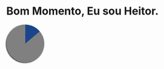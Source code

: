 <head>
  <link rel="stylesheet" type='text/css' href="https://cdn.jsdelivr.net/gh/devicons/devicon@latest/devicon.min.css" />
</head>
<h1>
  Bom Momento, Eu sou Heitor.
</h1>
 <style>
     .pieContainer {
          height: 100px;
     }
     .pieBackground {
          background-color: grey;
          position: absolute;
          width: 100px;
          height: 100px;
          -moz-border-radius: 50px;
          -webkit-border-radius: 50px;
          -o-border-radius: 50px;
          border-radius: 50px;
          -moz-box-shadow: -1px 1px 3px #000;
          -webkit-box-shadow: -1px 1px 3px #000;
          -o-box-shadow: -1px 1px 3px #000;
          box-shadow: -1px 1px 3px #000;
     }
     .pie {
          position: absolute;
          width: 100px;
          height: 100px;
          -moz-border-radius: 50px;
          -webkit-border-radius: 50px;
          -o-border-radius: 50px;
          border-radius: 50px;
          clip: rect(0px, 50px, 100px, 0px);
     }
     .hold {
          position: absolute;
          width: 100px;
          height: 100px;
          -moz-border-radius: 50px;
          -webkit-border-radius: 50px;
          -o-border-radius: 50px;
          border-radius: 50px;
          clip: rect(0px, 100px, 100px, 50px);
     }
     #pieSlice1 .pie {
          background-color: #1b458b;
          -webkit-transform:rotate(50deg);
          -moz-transform:rotate(50deg);
          -o-transform:rotate(50deg);
          transform:rotate(50deg);
     }

</style>

<div class="pieContainer">
     <div class="pieBackground"></div>
     <div id="pieSlice1" class="hold">
        <div class="pie"></div>
    </div>
